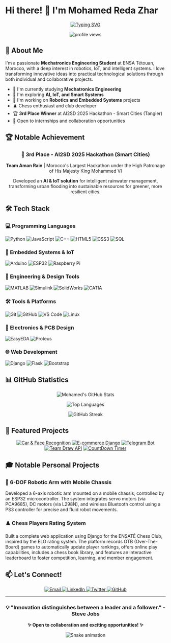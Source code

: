 # Hi there! 👋 I'm Mohamed Reda Zhar

<div align="center">
  
[![Typing SVG](https://readme-typing-svg.herokuapp.com?font=Fira+Code&weight=600&size=28&pause=1000&color=2E9EF7&center=true&vCenter=true&width=600&lines=Mechatronics+Engineering+Student;IoT+%26+Robotics+Enthusiast;Full+Stack+Developer;AI+%26+Smart+Systems+Builder)](https://git.io/typing-svg)

</div>

<p align="center">
  <img src="https://komarev.com/ghpvc/?username=MohamedReda2003&label=Profile%20views&color=0e75b6&style=flat" alt="profile views" />
</p>

## 🚀 About Me

I'm a passionate **Mechatronics Engineering Student** at ENSA Tétouan, Morocco, with a deep interest in robotics, IoT, and intelligent systems. I love transforming innovative ideas into practical technological solutions through both individual and collaborative projects.

- 🔭 I'm currently studying **Mechatronics Engineering**
- 🌱 I'm exploring **AI, IoT, and Smart Systems**
- 🤖 I'm working on **Robotics and Embedded Systems** projects
- ♟️ Chess enthusiast and club developer
- 🏆 **3rd Place Winner** at AI2SD 2025 Hackathon - Smart Cities (Tangier)
- 💼 Open to internships and collaboration opportunities

## 🏆 Notable Achievement

<div align="center">

### 🥉 3rd Place - AI2SD 2025 Hackathon (Smart Cities)

**Team Aman Rain** | Morocco's Largest Hackathon under the High Patronage of His Majesty King Mohammed VI

Developed an **AI & IoT solution** for intelligent rainwater management, transforming urban flooding into sustainable resources for greener, more resilient cities.

</div>

## 🛠️ Tech Stack

### 💻 Programming Languages
![Python](https://img.shields.io/badge/Python-3776AB?style=for-the-badge&logo=python&logoColor=white)
![JavaScript](https://img.shields.io/badge/JavaScript-F7DF1E?style=for-the-badge&logo=javascript&logoColor=black)
![C++](https://img.shields.io/badge/C++-00599C?style=for-the-badge&logo=cplusplus&logoColor=white)
![HTML5](https://img.shields.io/badge/HTML5-E34F26?style=for-the-badge&logo=html5&logoColor=white)
![CSS3](https://img.shields.io/badge/CSS3-1572B6?style=for-the-badge&logo=css3&logoColor=white)
![SQL](https://img.shields.io/badge/SQL-4479A1?style=for-the-badge&logo=mysql&logoColor=white)

### 🤖 Embedded Systems & IoT
![Arduino](https://img.shields.io/badge/Arduino-00979D?style=for-the-badge&logo=arduino&logoColor=white)
![ESP32](https://img.shields.io/badge/ESP32-000000?style=for-the-badge&logo=espressif&logoColor=white)
![Raspberry Pi](https://img.shields.io/badge/Raspberry_Pi-A22846?style=for-the-badge&logo=raspberry-pi&logoColor=white)

### 🔧 Engineering & Design Tools
![MATLAB](https://img.shields.io/badge/MATLAB-0076A8?style=for-the-badge&logo=mathworks&logoColor=white)
![Simulink](https://img.shields.io/badge/Simulink-0076A8?style=for-the-badge&logo=mathworks&logoColor=white)
![SolidWorks](https://img.shields.io/badge/SolidWorks-FF0000?style=for-the-badge&logo=dassaultsystemes&logoColor=white)
![CATIA](https://img.shields.io/badge/CATIA-005386?style=for-the-badge&logo=dassaultsystemes&logoColor=white)

### 🛠️ Tools & Platforms
![Git](https://img.shields.io/badge/Git-F05032?style=for-the-badge&logo=git&logoColor=white)
![GitHub](https://img.shields.io/badge/GitHub-181717?style=for-the-badge&logo=github&logoColor=white)
![VS Code](https://img.shields.io/badge/VS_Code-007ACC?style=for-the-badge&logo=visual-studio-code&logoColor=white)
![Linux](https://img.shields.io/badge/Linux-FCC624?style=for-the-badge&logo=linux&logoColor=black)

### 📡 Electronics & PCB Design
![EasyEDA](https://img.shields.io/badge/EasyEDA-5588FF?style=for-the-badge&logo=easyeda&logoColor=white)
![Proteus](https://img.shields.io/badge/Proteus-1C79B8?style=for-the-badge&logo=proteus&logoColor=white)

### 🌐 Web Development
![Django](https://img.shields.io/badge/Django-092E20?style=for-the-badge&logo=django&logoColor=white)
![Flask](https://img.shields.io/badge/Flask-000000?style=for-the-badge&logo=flask&logoColor=white)
![Bootstrap](https://img.shields.io/badge/Bootstrap-7952B3?style=for-the-badge&logo=bootstrap&logoColor=white)


## 📊 GitHub Statistics

<div align="center">
  
![Mohamed's GitHub Stats](https://github-readme-stats.vercel.app/api?username=MohamedReda2003&show_icons=true&theme=tokyonight&hide_border=true&count_private=true)

![Top Languages](https://github-readme-stats.vercel.app/api/top-langs/?username=MohamedReda2003&layout=compact&theme=tokyonight&hide_border=true)

![GitHub Streak](https://github-readme-streak-stats.herokuapp.com/?user=MohamedReda2003&theme=tokyonight&hide_border=true)

</div>

## 🎯 Featured Projects

<div align="center">

[![Car & Face Recognition](https://github-readme-stats.vercel.app/api/pin/?username=MohamedReda2003&repo=cars-and-faces-recognition&theme=tokyonight&hide_border=true)](https://github.com/MohamedReda2003/cars-and-faces-recognition)
[![E-commerce Django](https://github-readme-stats.vercel.app/api/pin/?username=MohamedReda2003&repo=E-commerce-simple-website-with-Django&theme=tokyonight&hide_border=true)](https://github.com/MohamedReda2003/E-commerce-simple-website-with-Django)
[![Telegram Bot](https://github-readme-stats.vercel.app/api/pin/?username=MohamedReda2003&repo=Telegram-Bot-to-check-ENSA-Grades&theme=tokyonight&hide_border=true)](https://github.com/MohamedReda2003/Telegram-Bot-to-check-ENSA-Grades)
[![Team Draw API](https://github-readme-stats.vercel.app/api/pin/?username=MohamedReda2003&repo=Team-Draw-API&theme=tokyonight&hide_border=true)](https://github.com/MohamedReda2003/Team-Draw-API)
[![CountDown Timer](https://github-readme-stats.vercel.app/api/pin/?username=MohamedReda2003&repo=CountDown-Timer&theme=tokyonight&hide_border=true)](https://github.com/MohamedReda2003/CountDown-Timer)

</div>

## 🎓 Notable Personal Projects

### 🦾 6-DOF Robotic Arm with Mobile Chassis
Developed a 6-axis robotic arm mounted on a mobile chassis, controlled by an ESP32 microcontroller. The system integrates servo motors (via PCA9685), DC motors (via L298N), and wireless Bluetooth control using a PS3 controller for precise and fluid robot movements.

### ♟️ Chess Players Rating System
Built a complete web application using Django for the ENSATÉ Chess Club, inspired by the ELO rating system. The platform records OTB (Over-The-Board) games to automatically update player rankings, offers online play capabilities, includes a chess book library, and features an interactive leaderboard to foster competition, learning, and member engagement.

## 📫 Let's Connect!

<p align="center">
  <a href="mailto:mohamedredazhar2003@gmail.com">
    <img src="https://img.shields.io/badge/Email-D14836?style=for-the-badge&logo=gmail&logoColor=white" alt="Email"/>
  </a>
  <a href="https://www.linkedin.com/in/mohamed-reda-zhar-b90614211/">
    <img src="https://img.shields.io/badge/LinkedIn-0077B5?style=for-the-badge&logo=linkedin&logoColor=white" alt="LinkedIn"/>
  </a>
  <a href="https://x.com/MohamedRedaZhar">
    <img src="https://img.shields.io/badge/Twitter-1DA1F2?style=for-the-badge&logo=twitter&logoColor=white" alt="Twitter"/>
  </a>
  <a href="https://github.com/MohamedReda2003">
    <img src="https://img.shields.io/badge/GitHub-181717?style=for-the-badge&logo=github&logoColor=white" alt="GitHub"/>
  </a>
</p>

---

<div align="center">
  
### 💡 "Innovation distinguishes between a leader and a follower." - Steve Jobs

**✨ Open to collaboration and exciting opportunities! ✨**

![Snake animation](https://raw.githubusercontent.com/MohamedReda2003/MohamedReda2003/output/github-contribution-grid-snake.svg)

</div>
